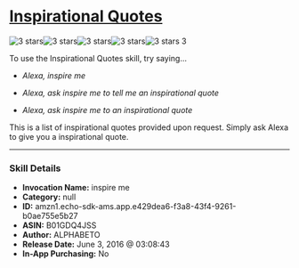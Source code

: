 # [Inspirational Quotes](http://alexa.amazon.com/#skills/amzn1.echo-sdk-ams.app.e429dea6-f3a8-43f4-9261-b0ae755e5b27)
![3 stars](../../images/ic_star_black_18dp_1x.png)![3 stars](../../images/ic_star_black_18dp_1x.png)![3 stars](../../images/ic_star_black_18dp_1x.png)![3 stars](../../images/ic_star_border_black_18dp_1x.png)![3 stars](../../images/ic_star_border_black_18dp_1x.png) 3

To use the Inspirational Quotes skill, try saying...

* *Alexa, inspire me*

* *Alexa, ask inspire me to tell me an inspirational quote*

* *Alexa, ask inspire me to an inspirational quote*

This is a list of inspirational quotes provided upon request. Simply ask Alexa to give you a inspirational quote.

***

### Skill Details

* **Invocation Name:** inspire me
* **Category:** null
* **ID:** amzn1.echo-sdk-ams.app.e429dea6-f3a8-43f4-9261-b0ae755e5b27
* **ASIN:** B01GDQ4JSS
* **Author:** ALPHABETO
* **Release Date:** June 3, 2016 @ 03:08:43
* **In-App Purchasing:** No
